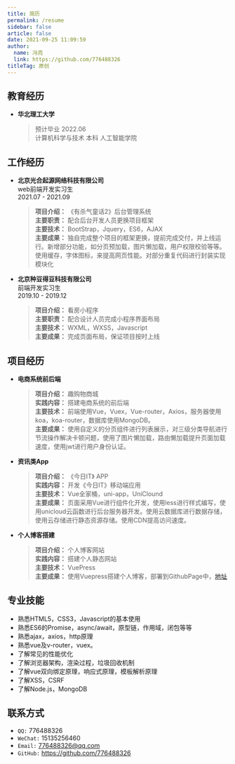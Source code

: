 ```yaml
---
title: 简历
permalink: /resume
sidebar: false
article: false
date: 2021-09-25 11:09:59
author: 
  name: 冯亮
  link: https://github.com/776488326
titleTag: 原创
---
```

## 教育经历
- **华北理工大学**
    > 预计毕业 2022.06         
    > 计算机科学与技术 本科 人工智能学院      

## 工作经历
- **北京光合起源网络科技有限公司**              
  web前端开发实习生         
  2021.07 - 2021.09       
  > **项目介绍：**  《有杀气童话2》后台管理系统        
  > **主要职责：**  配合后台开发人员更换项目框架       
  > **主要技术：**  BootStrap，Jquery，ES6，AJAX       
  > **主要成果：**  独自完成整个项目的框架更换，提前完成交付，并上线运行。新增部分功能，如分页预加载，图片懒加载，用户权限校验等等。使用缓存，字体图标，来提高网页性能。对部分重复代码进行封装实现模块化

- **北京种豆得豆科技有限公司**      
   前端开发实习生      
   2019.10 - 2019.12        
  > **项目介绍：**  看房小程序       
  > **主要职责：**  配合设计人员完成小程序界面布局       
  > **主要技术：**  WXML，WXSS，Javascript       
  > **主要成果：**  完成页面布局，保证项目按时上线     

## 项目经历
- **电商系统前后端**
  > **项目介绍：**  趣购物商城       
  > **实践内容：**  搭建电商系统的前后端       
  > **主要技术：**  前端使用Vue，Vuex，Vue-router，Axios，服务器使用koa，koa-router，数据库使用MongoDB。       
  > **主要成果：**  使用自定义的分页组件进行列表展示，对三级分类导航进行节流操作解决卡顿问题，使用了图片懒加载，路由懒加载提升页面加载速度，使用jwt进行用户身份认证。

- **资讯类App**
  > **项目介绍：**  《今日IT》 APP  
  > **实践内容：**  开发《今日IT》移动端应用          
  > **主要技术：**  Vue全家桶，uni-app，UniClound  
  > **主要成果：**  页面采用Vue进行组件化开发，使用less进行样式编写，使用unicloud云函数进行后台服务器开发。使用云数据库进行数据存储，使用云存储进行静态资源存储。使用CDN提高访问速度。

- **个人博客搭建**
  > **项目介绍：**  个人博客网站       
  > **实践内容：**  搭建个人静态网站           
  > **主要技术：**  VuePress     
  > **主要成果：**  使用Vuepress搭建个人博客，部署到GithubPage中，[地址](https://776488326.github.io/)     

## 专业技能
- 熟悉HTML5，CSS3，Javascript的基本使用
- 熟悉ES6的Promise，async/await，原型链，作用域，闭包等等
- 熟悉ajax，axios，http原理
- 熟悉vue及v-router，vuex。
- 了解常见的性能优化
- 了解浏览器架构，渲染过程，垃圾回收机制
- 了解vue双向绑定原理，响应式原理，模板解析原理
- 了解XSS，CSRF
- 了解Node.js，MongoDB
## 联系方式

- `QQ:` <a :href="qqUrl" class='qq'>776488326</a>
- `WeChat:` 15135256460 
- `Email:`  <a href="mailto:776488326@qq.com">776488326@qq.com</a>
- `GitHub:` <https://github.com/776488326>


<script>
  export default {
    data(){
      return {
        qqUrl: 'tencent://message/?uin=776488326&Site=&Menu=yes'
      }
    },
    mounted(){
      const flag =  navigator.userAgent.match(/(phone|pad|pod|iPhone|iPod|ios|iPad|Android|Mobile|BlackBerry|IEMobile|MQQBrowser|JUC|Fennec|wOSBrowser|BrowserNG|WebOS|Symbian|Windows Phone)/i);
      if(flag){
        this.qqUrl = 'mqqwpa://im/chat?chat_type=wpa&uin=776488326&version=1&src_type=web&web_src=oicqzone.com'
      }
    }
  }
</script>
